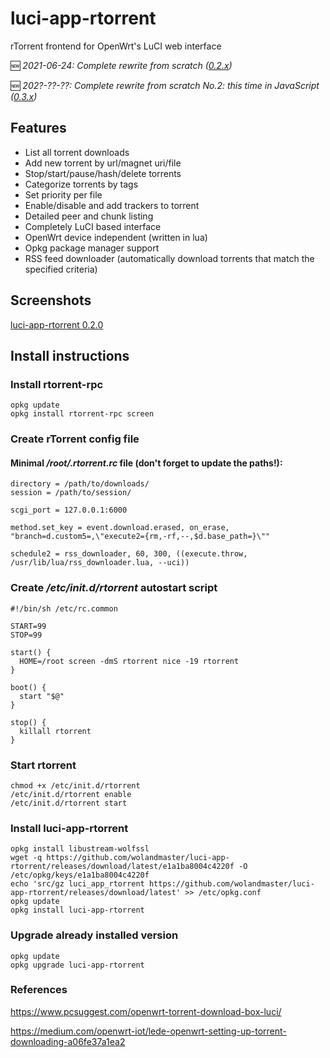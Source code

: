 # luci-app-rtorrent
rTorrent frontend for OpenWrt's LuCI web interface

:new: _2021-06-24: Complete rewrite from scratch ([0.2.x](https://github.com/wolandmaster/luci-app-rtorrent/tree/0.2.x))_

:new: _202?-??-??: Complete rewrite from scratch No.2: this time in JavaScript ([0.3.x](https://github.com/wolandmaster/luci-app-rtorrent/tree/0.3.x))_

## Features
- List all torrent downloads
- Add new torrent by url/magnet uri/file
- Stop/start/pause/hash/delete torrents
- Categorize torrents by tags
- Set priority per file
- Enable/disable and add trackers to torrent
- Detailed peer and chunk listing
- Completely LuCI based interface
- OpenWrt device independent (written in lua)
- Opkg package manager support
- RSS feed downloader (automatically download torrents that match the specified criteria)

## Screenshots
[luci-app-rtorrent 0.2.0](https://github.com/wolandmaster/luci-app-rtorrent/wiki/Screenshots)

## Install instructions

### Install rtorrent-rpc
```
opkg update
opkg install rtorrent-rpc screen
```
### Create rTorrent config file

#### Minimal _/root/.rtorrent.rc_ file (don't forget to update the paths!):
```
directory = /path/to/downloads/
session = /path/to/session/

scgi_port = 127.0.0.1:6000

method.set_key = event.download.erased, on_erase, "branch=d.custom5=,\"execute2={rm,-rf,--,$d.base_path=}\""

schedule2 = rss_downloader, 60, 300, ((execute.throw, /usr/lib/lua/rss_downloader.lua, --uci))
```

### Create _/etc/init.d/rtorrent_ autostart script
```
#!/bin/sh /etc/rc.common

START=99
STOP=99

start() {
  HOME=/root screen -dmS rtorrent nice -19 rtorrent
}

boot() {
  start "$@"
}

stop() {
  killall rtorrent
}
```

### Start rtorrent
```
chmod +x /etc/init.d/rtorrent
/etc/init.d/rtorrent enable
/etc/init.d/rtorrent start
```

### Install luci-app-rtorrent
```
opkg install libustream-wolfssl
wget -q https://github.com/wolandmaster/luci-app-rtorrent/releases/download/latest/e1a1ba8004c4220f -O /etc/opkg/keys/e1a1ba8004c4220f
echo 'src/gz luci_app_rtorrent https://github.com/wolandmaster/luci-app-rtorrent/releases/download/latest' >> /etc/opkg.conf
opkg update
opkg install luci-app-rtorrent
```

### Upgrade already installed version
```
opkg update
opkg upgrade luci-app-rtorrent
```

### References
<https://www.pcsuggest.com/openwrt-torrent-download-box-luci/>

<https://medium.com/openwrt-iot/lede-openwrt-setting-up-torrent-downloading-a06fe37a1ea2>

